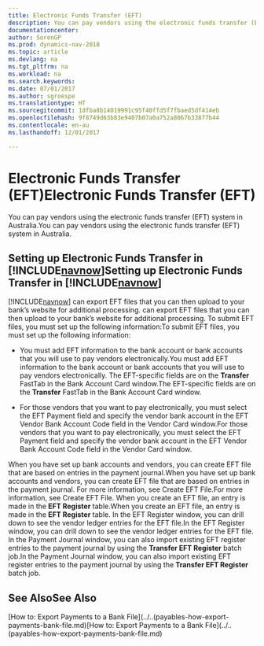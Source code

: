 ```yaml
---
title: Electronic Funds Transfer (EFT)
description: You can pay vendors using the electronic funds transfer (EFT) system in Australia.
documentationcenter: 
author: SorenGP
ms.prod: dynamics-nav-2018
ms.topic: article
ms.devlang: na
ms.tgt_pltfrm: na
ms.workload: na
ms.search.keywords: 
ms.date: 07/01/2017
ms.author: sgroespe
ms.translationtype: HT
ms.sourcegitcommit: 1dfba8b14019991c95f40ffd5f7fbaed5df414eb
ms.openlocfilehash: 9f8749d63b83e9407b07a0a752a8067b33877b44
ms.contentlocale: en-au
ms.lasthandoff: 12/01/2017

---
```

# <a name="electronic-funds-transfer-eft"></a><span data-ttu-id="bdef4-103">Electronic Funds Transfer (EFT)</span><span class="sxs-lookup"><span data-stu-id="bdef4-103">Electronic Funds Transfer (EFT)</span></span>
<span data-ttu-id="bdef4-104">You can pay vendors using the electronic funds transfer (EFT) system in Australia.</span><span class="sxs-lookup"><span data-stu-id="bdef4-104">You can pay vendors using the electronic funds transfer (EFT) system in Australia.</span></span>  

## <a name="setting-up-electronic-funds-transfer-in-includenavnowincludesnavnowmdmd"></a><span data-ttu-id="bdef4-105">Setting up Electronic Funds Transfer in [!INCLUDE[navnow](../../includes/navnow_md.md)]</span><span class="sxs-lookup"><span data-stu-id="bdef4-105">Setting up Electronic Funds Transfer in [!INCLUDE[navnow](../../includes/navnow_md.md)]</span></span>  
 [!INCLUDE[navnow](../../includes/navnow_md.md)]<span data-ttu-id="bdef4-106"> can export EFT files that you can then upload to your bank’s website for additional processing.</span><span class="sxs-lookup"><span data-stu-id="bdef4-106"> can export EFT files that you can then upload to your bank’s website for additional processing.</span></span> <span data-ttu-id="bdef4-107">To submit EFT files, you must set up the following information:</span><span class="sxs-lookup"><span data-stu-id="bdef4-107">To submit EFT files, you must set up the following information:</span></span>  

-   <span data-ttu-id="bdef4-108">You must add EFT information to the bank account or bank accounts that you will use to pay vendors electronically.</span><span class="sxs-lookup"><span data-stu-id="bdef4-108">You must add EFT information to the bank account or bank accounts that you will use to pay vendors electronically.</span></span> <span data-ttu-id="bdef4-109">The EFT-specific fields are on the **Transfer** FastTab in the Bank Account Card window.</span><span class="sxs-lookup"><span data-stu-id="bdef4-109">The EFT-specific fields are on the **Transfer** FastTab in the Bank Account Card window.</span></span>  

-   <span data-ttu-id="bdef4-110">For those vendors that you want to pay electronically, you must select the EFT Payment field and specify the vendor bank account in the EFT Vendor Bank Account Code field in the Vendor Card window.</span><span class="sxs-lookup"><span data-stu-id="bdef4-110">For those vendors that you want to pay electronically, you must select the EFT Payment field and specify the vendor bank account in the EFT Vendor Bank Account Code field in the Vendor Card window.</span></span>  

 <span data-ttu-id="bdef4-111">When you have set up bank accounts and vendors, you can create EFT file that are based on entries in the payment journal.</span><span class="sxs-lookup"><span data-stu-id="bdef4-111">When you have set up bank accounts and vendors, you can create EFT file that are based on entries in the payment journal.</span></span> <span data-ttu-id="bdef4-112">For more information, see Create EFT File.</span><span class="sxs-lookup"><span data-stu-id="bdef4-112">For more information, see Create EFT File.</span></span> <span data-ttu-id="bdef4-113">When you create an EFT file, an entry is made in the **EFT Register** table.</span><span class="sxs-lookup"><span data-stu-id="bdef4-113">When you create an EFT file, an entry is made in the **EFT Register** table.</span></span> <span data-ttu-id="bdef4-114">In the EFT Register window, you can drill down to see the vendor ledger entries for the EFT file.</span><span class="sxs-lookup"><span data-stu-id="bdef4-114">In the EFT Register window, you can drill down to see the vendor ledger entries for the EFT file.</span></span> <span data-ttu-id="bdef4-115">In the Payment Journal window, you can also import existing EFT register entries to the payment journal by using the **Transfer EFT Register** batch job.</span><span class="sxs-lookup"><span data-stu-id="bdef4-115">In the Payment Journal window, you can also import existing EFT register entries to the payment journal by using the **Transfer EFT Register** batch job.</span></span>

## <a name="see-also"></a><span data-ttu-id="bdef4-116">See Also</span><span class="sxs-lookup"><span data-stu-id="bdef4-116">See Also</span></span>  
<span data-ttu-id="bdef4-117">[How to: Export Payments to a Bank File](../..(payables-how-export-payments-bank-file.md)</span><span class="sxs-lookup"><span data-stu-id="bdef4-117">[How to: Export Payments to a Bank File](../..(payables-how-export-payments-bank-file.md)</span></span>

